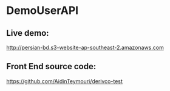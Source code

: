 # DemoUserAPI

## Live demo: 
http://persian-bd.s3-website-ap-southeast-2.amazonaws.com


## Front End source code:
https://github.com/AidinTeymouri/derivco-test
